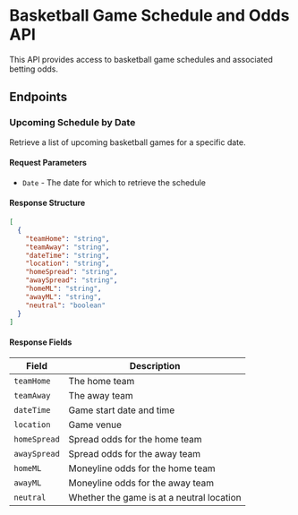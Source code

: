 # Basketball Game Schedule and Odds API

This API provides access to basketball game schedules and associated betting odds.

## Endpoints

### Upcoming Schedule by Date

Retrieve a list of upcoming basketball games for a specific date.

#### Request Parameters
- `Date` - The date for which to retrieve the schedule

#### Response Structure
```json
[
  {
    "teamHome": "string",
    "teamAway": "string",
    "dateTime": "string",
    "location": "string",
    "homeSpread": "string",
    "awaySpread": "string",
    "homeML": "string",
    "awayML": "string",
    "neutral": "boolean"
  }
]
```

#### Response Fields
| Field | Description |
|-------|-------------|
| `teamHome` | The home team |
| `teamAway` | The away team |
| `dateTime` | Game start date and time |
| `location` | Game venue |
| `homeSpread` | Spread odds for the home team |
| `awaySpread` | Spread odds for the away team |
| `homeML` | Moneyline odds for the home team |
| `awayML` | Moneyline odds for the away team |
| `neutral` | Whether the game is at a neutral location |